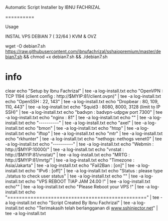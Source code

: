 Automatic Script Installer by IBNU FACHRIZAL

==========

Usage

INSTAL VPS DEBIAN 7 ( 32/64 ) KVM & OVZ


wget -O debian7.sh https://raw.githubusercontent.com/ibnufachrizal/sshaiopremium/master/debian7.sh && chmod +x debian7.sh && ./debian7.sh





# info
clear
echo "Setup by Ibnu Fachrizal"  | tee -a log-install.txt
echo "OpenVPN  : TCP 1194 (client config : http://$MYIP:81/client.ovpn)"  | tee -a log-install.txt
echo "OpenSSH  : 22, 143"  | tee -a log-install.txt
echo "Dropbear : 80, 109, 110, 443"  | tee -a log-install.txt
echo "Squid3   : 8080, 8000, 3128 (limit to IP SSH)"  | tee -a log-install.txt
echo "badvpn   : badvpn-udpgw port 7300"  | tee -a log-install.txt
echo "nginx    : 81"  | tee -a log-install.txt
echo ""  | tee -a log-install.txt
echo "----------"  | tee -a log-install.txt
echo "axel"    | tee -a log-install.txt
echo "bmon"    | tee -a log-install.txt
echo "htop"    | tee -a log-install.txt
echo "iftop"    | tee -a log-install.txt
echo "mtr"    | tee -a log-install.txt
echo "rkhunter"    | tee -a log-install.txt
echo "nethogs: nethogs venet0"    | tee -a log-install.txt
echo "----------"  | tee -a log-install.txt
echo "Webmin   : http://$MYIP:10000/"  | tee -a log-install.txt
echo "vnstat   : http://$MYIP:81/vnstat/"  | tee -a log-install.txt
echo "MRTG     : http://$MYIP:81/mrtg/"  | tee -a log-install.txt
echo "Timezone : Asia/Jakarta"  | tee -a log-install.txt
echo "Fail2Ban : [on]"  | tee -a log-install.txt
echo "IPv6     : [off]"  | tee -a log-install.txt
echo "Status   : please type ./status to check user status"  | tee -a log-install.txt
echo ""  | tee -a log-install.txt
echo "VPS REBOOT TIAP JAM 24.00 !"  | tee -a log-install.txt
echo""  | tee -a log-install.txt
echo "Please Reboot your VPS !"  | tee -a log-install.txt
echo "================================================"  | tee -a log-install.txt
echo "Script Created By Ibnu Fachrizal"  | tee -a log-install.txt
echo "Terimakasih telah berlangganan di www.sshinjector.net"  | tee -a log-install.txt
